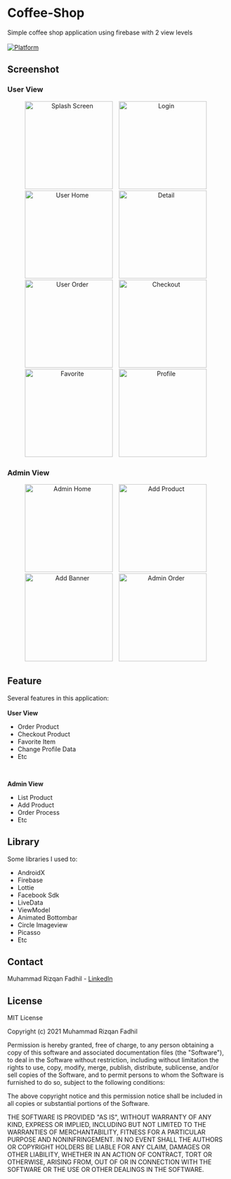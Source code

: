 # Coffee-Shop

Simple coffee shop application using firebase with 2 view levels <br><br>
[![Platform](https://img.shields.io/badge/platform-Android-green.svg)](http://developer.android.com/index.html)

## Screenshot 
### User View
<p align="center">
    <img src="/screenshot/Splashscreen.jpg"
        alt="Splash Screen"    
        style="margin-right: 10px;"    
        width="200" />
  <img src="/screenshot/Login.jpg"
        alt="Login"    
        style="margin-right: 10px;"    
        width="200" />
   <img src="/screenshot/User Home.jpg"
        alt="User Home"    
        style="margin-right: 10px;"    
        width="200" />
   <img src="/screenshot/Detail.jpg"
        alt="Detail"    
        style="margin-right: 10px;"    
        width="200" />
  <img src="/screenshot/User Order.jpg"
        alt="User Order"    
        style="margin-right: 10px;"    
        width="200" />
  <img src="/screenshot/Checkout.jpg"
        alt="Checkout"    
        style="margin-right: 10px;"    
        width="200" />
  <img src="/screenshot/Favorite.jpg"
        alt="Favorite"    
        style="margin-right: 10px;"    
        width="200" />
   <img src="/screenshot/Profile.jpg"
        alt="Profile"    
        style="margin-right: 10px;"    
        width="200" />
</p>

### Admin View
<p align="center">
    <img src="/screenshot/Admin Home.jpg"
        alt="Admin Home"    
        style="margin-right: 10px;"    
        width="200" />
  <img src="/screenshot/Add Product.jpg"
        alt="Add Product"    
        style="margin-right: 10px;"    
        width="200" />
  <img src="/screenshot/Add Banner.jpg"
        alt="Add Banner"    
        style="margin-right: 10px;"    
        width="200" />
  <img src="/screenshot/Admin Order.jpg"
        alt="Admin Order"    
        style="margin-right: 10px;"    
        width="200" />
</p>

## Feature
Several features in this application: <br><br>
<b>User View</b>
- Order Product
- Checkout Product
- Favorite Item 
- Change Profile Data
- Etc
<br>

<b>Admin View</b>
- List Product
- Add Product
- Order Process 
- Etc

## Library
Some libraries I used to:
- AndroidX
- Firebase
- Lottie
- Facebook Sdk
- LiveData
- ViewModel
- Animated Bottombar
- Circle Imageview
- Picasso
- Etc

## Contact
Muhammad Rizqan Fadhil - [LinkedIn](https://www.linkedin.com/in/rzqnfadhil/)

## License
MIT License

Copyright (c) 2021 Muhammad Rizqan Fadhil

Permission is hereby granted, free of charge, to any person obtaining a copy
of this software and associated documentation files (the "Software"), to deal
in the Software without restriction, including without limitation the rights
to use, copy, modify, merge, publish, distribute, sublicense, and/or sell
copies of the Software, and to permit persons to whom the Software is
furnished to do so, subject to the following conditions:

The above copyright notice and this permission notice shall be included in all
copies or substantial portions of the Software.

THE SOFTWARE IS PROVIDED "AS IS", WITHOUT WARRANTY OF ANY KIND, EXPRESS OR
IMPLIED, INCLUDING BUT NOT LIMITED TO THE WARRANTIES OF MERCHANTABILITY,
FITNESS FOR A PARTICULAR PURPOSE AND NONINFRINGEMENT. IN NO EVENT SHALL THE
AUTHORS OR COPYRIGHT HOLDERS BE LIABLE FOR ANY CLAIM, DAMAGES OR OTHER
LIABILITY, WHETHER IN AN ACTION OF CONTRACT, TORT OR OTHERWISE, ARISING FROM,
OUT OF OR IN CONNECTION WITH THE SOFTWARE OR THE USE OR OTHER DEALINGS IN THE
SOFTWARE.

